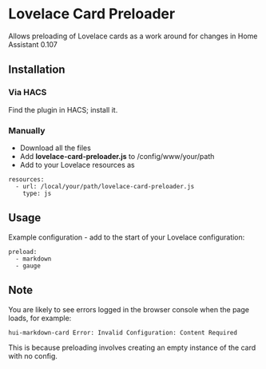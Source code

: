 # Lovelace Card Preloader
Allows preloading of Lovelace cards as a work around for changes in Home Assistant 0.107

## Installation

### Via HACS
Find the plugin in HACS; install it.

### Manually
* Download all the files
* Add **lovelace-card-preloader.js** to /config/www/your/path
* Add to your Lovelace resources as

```
resources:
  - url: /local/your/path/lovelace-card-preloader.js
    type: js  
```

## Usage

Example configuration - add to the start of your Lovelace configuration:

```
preload:
  - markdown
  - gauge
```

## Note

You are likely to see errors logged in the browser console when the page loads, for example:

```text
hui-markdown-card Error: Invalid Configuration: Content Required
```

This is because preloading involves creating an empty instance of the card with no config.
